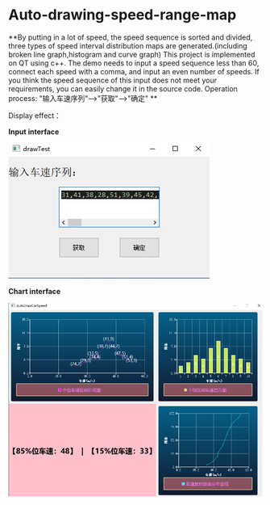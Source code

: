 # Auto-drawing-speed-range-map
**By putting in a lot of speed, the speed sequence is sorted and divided, three types of speed interval distribution maps are generated.(including broken line graph,histogram and curve graph)
This project is implemented on QT using c++.
The demo needs to input a speed sequence less than 60, connect each speed with a comma, and input an even number of speeds. If you think the speed sequence of this input does not meet your requirements, you can easily change it in the source code.
Operation process: "输入车速序列"-->"获取"-->"确定"
**

Display effect：

**Input interface**

![image](https://github.com/AllwenWeill/IMG/blob/main/%E6%88%AA%E5%9B%BE9.png)

**Chart interface**

![image](https://github.com/AllwenWeill/IMG/blob/main/%E6%88%AA%E5%9B%BE10.png)
